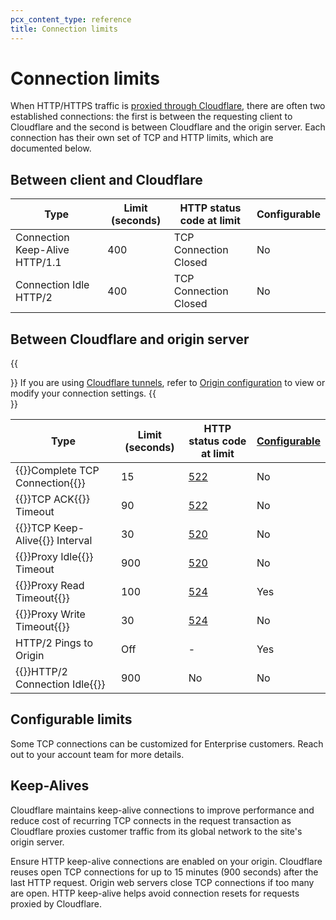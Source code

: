 ```yaml
---
pcx_content_type: reference
title: Connection limits
---
```


# Connection limits

When HTTP/HTTPS traffic is [proxied through Cloudflare](/fundamentals/concepts/how-cloudflare-works/#how-cloudflare-works-as-a-reverse-proxy), there are often two established connections: the first is between the requesting client to Cloudflare and the second is between Cloudflare and the origin server. Each connection has their own set of TCP and HTTP limits, which are documented below. 

## Between client and Cloudflare

| Type  | Limit (seconds) | HTTP status code at limit | Configurable | 
| ---  | --- | --- | --- | 
| Connection Keep-Alive HTTP/1.1 |  400 | TCP Connection Closed | No |
| Connection Idle HTTP/2 | 400 | TCP Connection Closed | No |


## Between Cloudflare and origin server

{{<Aside type="note">}}
If you are using [Cloudflare tunnels](/cloudflare-one/connections/connect-networks/), refer to [Origin configuration](/cloudflare-one/connections/connect-networks/configure-tunnels/origin-configuration/) to view or modify your connection settings. 
{{</Aside>}}

| Type  | Limit (seconds) | HTTP status code at limit | [Configurable](/fundamentals/reference/timeouts/#configurable-limits) | 
| ---  | --- | --- | --- | 
| {{<glossary-tooltip term_id="TCP three-way handshake">}}Complete TCP Connection{{</glossary-tooltip>}} | 15 | [522](/support/troubleshooting/cloudflare-errors/troubleshooting-cloudflare-5xx-errors/#error-522-connection-timed-out) | No | 
| {{<glossary-tooltip term_id="ACK (Acknowledge)">}}TCP ACK{{</glossary-tooltip>}} Timeout | 90 | [522](/support/troubleshooting/cloudflare-errors/troubleshooting-cloudflare-5xx-errors/#error-522-connection-timed-out) | No | 
| {{<glossary-tooltip term_id="TCP Keep-Alive">}}TCP Keep-Alive{{</glossary-tooltip>}} Interval | 30 | [520](/support/troubleshooting/cloudflare-errors/troubleshooting-cloudflare-5xx-errors/#error-520-web-server-returns-an-unknown-error) | No | 
| {{<glossary-tooltip term_id="idle connection">}}Proxy Idle{{</glossary-tooltip>}} Timeout | 900 | [520](/support/troubleshooting/cloudflare-errors/troubleshooting-cloudflare-5xx-errors/#error-520-web-server-returns-an-unknown-error) | No | 
| {{<glossary-tooltip term_id="proxy read timeout">}}Proxy Read Timeout{{</glossary-tooltip>}} | 100 | [524](/support/troubleshooting/cloudflare-errors/troubleshooting-cloudflare-5xx-errors/#error-524-a-timeout-occurred) | Yes | 
| {{<glossary-tooltip term_id="proxy write timeout">}}Proxy Write Timeout{{</glossary-tooltip>}} | 30 | [524](/support/troubleshooting/cloudflare-errors/troubleshooting-cloudflare-5xx-errors/#error-524-a-timeout-occurred) | No | 
| HTTP/2 Pings to Origin | Off | - | Yes | 
| {{<glossary-tooltip term_id="idle connection">}}HTTP/2 Connection Idle{{</glossary-tooltip>}} | 900 |  No | No | 

## Configurable limits

Some TCP connections can be customized for Enterprise customers. Reach out to your account team for more details.

## Keep-Alives

Cloudflare maintains keep-alive connections to improve performance and reduce cost of recurring TCP connects in the request transaction as Cloudflare proxies customer traffic from its global network to the site's origin server.

Ensure HTTP keep-alive connections are enabled on your origin. Cloudflare reuses open TCP connections for up to 15 minutes (900 seconds) after the last HTTP request. Origin web servers close TCP connections if too many are open. HTTP keep-alive helps avoid connection resets for requests proxied by Cloudflare.